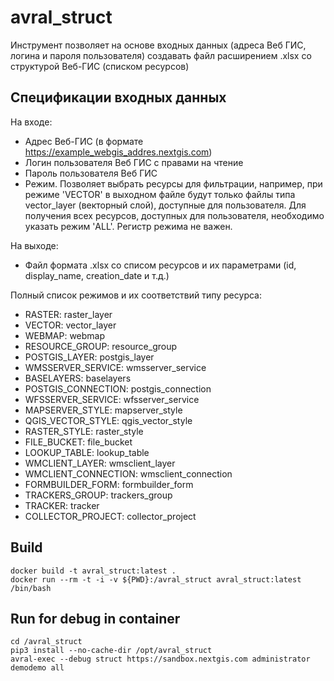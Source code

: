 # avral_struct

Инструмент позволяет на основе входных данных (адреса Веб ГИС, логина и пароля пользователя) создавать файл расширением .xlsx со структурой Веб-ГИС (списком ресурсов)

## Спецификации входных данных 

На входе:
* Адрес Веб-ГИС (в формате https://example_webgis_addres.nextgis.com)
* Логин пользователя Веб ГИС с правами на чтение
* Пароль пользователя Веб ГИС
* Режим. Позволяет выбрать ресурсы для фильтрации, например, при режиме 'VECTOR' в выходном файле будут только файлы типа vector_layer (векторный слой), доступные для пользователя. Для получения всех ресурсов, доступных для пользователя, необходимо указать режим 'ALL'. Регистр режима не важен.

На выходе:
* Файл формата .xlsx cо списом ресурсов и их параметрами (id, display_name, creation_date и т.д.)

Полный список режимов и их соответствий типу ресурса:
* RASTER: raster_layer
* VECTOR: vector_layer
* WEBMAP: webmap
* RESOURCE_GROUP: resource_group
* POSTGIS_LAYER: postgis_layer
* WMSSERVER_SERVICE: wmsserver_service
* BASELAYERS: baselayers
* POSTGIS_CONNECTION: postgis_connection
* WFSSERVER_SERVICE: wfsserver_service
* MAPSERVER_STYLE: mapserver_style
* QGIS_VECTOR_STYLE: qgis_vector_style
* RASTER_STYLE: raster_style
* FILE_BUCKET: file_bucket
* LOOKUP_TABLE: lookup_table
* WMCLIENT_LAYER: wmsclient_layer
* WMCLIENT_CONNECTION: wmsclient_connection
* FORMBUILDER_FORM: formbuilder_form
* TRACKERS_GROUP: trackers_group
* TRACKER: tracker
* COLLECTOR_PROJECT: collector_project


## Build

```
docker build -t avral_struct:latest .
docker run --rm -t -i -v ${PWD}:/avral_struct avral_struct:latest /bin/bash
```


## Run for debug in container

```
cd /avral_struct
pip3 install --no-cache-dir /opt/avral_struct
avral-exec --debug struct https://sandbox.nextgis.com administrator demodemo all
```